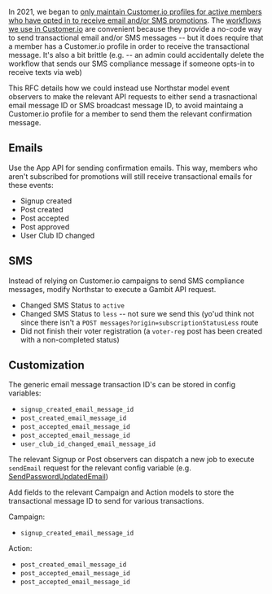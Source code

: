 In 2021, we began to [only maintain Customer.io profiles for active members who have opted in to receive email and/or SMS promotions](https://www.pivotaltracker.com/epic/show/4721712). The [workflows we use in Customer.io](https://customer.io/visual-workflow-builder/) are convenient because they provide a no-code way to send transactional email and/or SMS messages -- but it does require that a member has a Customer.io profile in order to receive the transactional message. It's also a bit brittle (e.g. -- an admin could accidentally delete the workflow that sends our SMS compliance message if someone opts-in to receive texts via web)

This RFC details how we could instead use Northstar model event observers to make the relevant API requests to either send a trasnactional email message ID or SMS broadcast message ID, to avoid maintaing a Customer.io profile for a member to send them the relevant confirmation message.

## Emails

Use the App API for sending confirmation emails. This way, members who aren't subscribed for promotions will still receive transactional emails for these events:

* Signup created
* Post created
* Post accepted
* Post approved
* User Club ID changed

## SMS

Instead of relying on Customer.io campaigns to send SMS compliance messages, modify Northstar to execute a Gambit API request.

* Changed SMS Status to `active`
* Changed SMS Status to `less` -- not sure we send this (yo'ud think not since there isn't a `POST messages?origin=subscriptionStatusLess` route
* Did not finish their voter registration (a `voter-reg` post has been created with a non-completed status)

## Customization

The generic email message transaction ID's can be stored in config variables:

* `signup_created_email_message_id`
* `post_created_email_message_id`
* `post_accepted_email_message_id`
* `post_accepted_email_message_id`
* `user_club_id_changed_email_message_id`

The relevant Signup or Post observers can dispatch a new job to execute `sendEmail` request for the relevant config variable (e.g. [SendPasswordUpdatedEmail](https://github.com/DoSomething/northstar/blob/main/app/Jobs/SendPasswordUpdatedEmail.php))

Add fields to the relevant Campaign and Action models to store the transactional message ID to send for various transactions.

Campaign:

* `signup_created_email_message_id` 

Action:

* `post_created_email_message_id`
* `post_accepted_email_message_id`
* `post_accepted_email_message_id`
